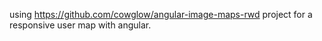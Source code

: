 using https://github.com/cowglow/angular-image-maps-rwd project for a responsive user map with angular.
